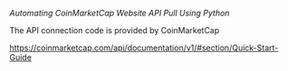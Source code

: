 *Automating CoinMarketCap Website API Pull Using Python*

The API connection code is provided by CoinMarketCap

https://coinmarketcap.com/api/documentation/v1/#section/Quick-Start-Guide
